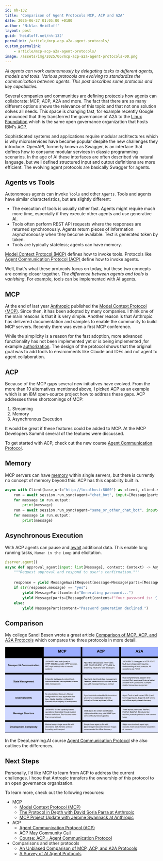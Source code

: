 ```yaml
---
id: nh-132
title: 'Comparison of Agent Protocols MCP, ACP and A2A'
date: 2025-06-27 01:05:00 +0100
author: 'Niklas Heidloff'
layout: post
guid: 'heidloff.net/nh-132'
permalink: /article/mcp-acp-a2a-agent-protocols/
custom_permalink:
    - article/mcp-acp-a2a-agent-protocols/
image: /assets/img/2025/06/mcp-acp-a2a-agent-protocols-00.png
---
```


*AI agents can work autonomously by delegating tasks to different agents, models and tools. Various protocols are evolving to standardize the communication between agents. This post describes some protocols and key capabilities.*

Several companies and communities are defining [protocols](https://arxiv.org/abs/2504.16736) how agents can collaborate: MCP, ACP, A2A and more. The fact that there are so many different options shows the relevance of this topic and that not one solution solves all needs. This space is changing fast, for example recently Google announced that they transferred the governance of A2A to the [Linux Foundation](https://developers.googleblog.com/en/google-cloud-donates-a2a-to-linux-foundation/) which is the same open governance organization that hosts IBM's [ACP](https://www.linuxfoundation.org/press/ai-workflows-get-new-open-source-tools-to-advance-document-intelligence-data-quality-and-decentralized-ai-with-ibms-contribution-of-3-projects-to-linux-fou-1745937200621).

Sophisticated systems and applications require modular architectures which is why microservices have become popular despite the new challenges they introduce. OpenAPI, formerly known as Swagger, is an interface that defines how to consume modular services in classic programming scenarios. In the age of AI these interfaces are often described via natural language, but well defined structured input and output definitions are more efficient. The evolving agent protocols are basically Swagger for agents.

## Agents vs Tools

Autonomous agents can invoke `Tools` and other `Agents`. Tools and agents have similar characteristics, but are slightly different:

* The execution of tools is usually rather fast. Agents might require much more time, especially if they execute other agents and use generative AI.
* Tools often perform REST API requests where the responses are returned synchronously. Agents return pieces of information asynchronously when they become available. Text is generated token by token.
* Tools are typically stateless; agents can have memory.

[Model Context Protocol (MCP)](https://modelcontextprotocol.io/) defines how to invoke tools. Protocols like [Agent Communication Protocol (ACP)](https://agentcommunicationprotocol.dev/) define how to invoke agents.

Well, that's what these protocols focus on today, but these two concepts are coming closer together. *The difference between agents and tools is vanishing*. For example, tools can be implemented with AI agents.

## MCP

At the end of last year [Anthropic](https://www.anthropic.com/company) published the [Model Context Protocol (MCP)](https://modelcontextprotocol.io/). Since then, it has been adopted by many companies. I think one of the main reasons is that it is very simple. Another reason is that Anthropic has delivered documentation and samples to enable the community to build MCP servers. Recently there was even a first MCP conference.

While the simplicity is a reason for the fast adoption, more advanced functionality has not been implemented yet or is being implemented ,for example [authorization](https://modelcontextprotocol.io/specification/2025-06-18/basic/authorization). The design of the protocol shows that the original goal was to add tools to environments like Claude and IDEs and not agent to agent collaboration.

## ACP

Because of the MCP gaps several new initiatives have evolved. From the more than 10 alternatives mentioned above, I picked ACP as an example which is an IBM open-source project how to address these gaps. ACP addresses three shortcomings of MCP:

1. Streaming
2. Memory
3. Asynchronous Execution

It would be great if these features could be added to MCP. At the MCP Developers Summit several of the features were discussed.

To get started with ACP, check out the new course [Agent Communication Protocol](https://www.deeplearning.ai/short-courses/acp-agent-communication-protocol/).

## Memory

MCP servers can have [memory](https://agentcommunicationprotocol.dev/core-concepts/stateful-agents) within single servers, but there is currently no concept of memory beyond this. ACP has this capability built in.

```python
async with Client(base_url="http://localhost:8000") as client, client.session() as session:
    run = await session.run_sync(agent="chat_bot", input=[Message(parts=[MessagePart(content="Hello, my name is Niklas!")])])
    for message in run.output:
        print(message)
    run = await session.run_sync(agent="same_or_other_chat_bot", input=[Message(parts=[MessagePart(content="What's my name again?")])])
    for message in run.output:
        print(message)
```

## Asynchronous Execution

With ACP agents can pause and [await](https://agentcommunicationprotocol.dev/how-to/await-external-response)  additional data. This enable long running tasks, `Human in the Loop` and elicitation.

```python
@server.agent()
async def approval_agent(input: list[Message], context: Context) -> AsyncGenerator:
    """Request approval and respond to user's confirmation."""

    response = yield MessageAwaitRequest(message=Message(parts=[MessagePart(content="I can generate password for you. Do you want me to do that?")]))
    if str(response.message) == "yes":
        yield MessagePart(content="Generating password...")
        yield Message(parts=[MessagePart(content=f"Your password is: {''.join(random.choices(string.ascii_letters, k=10))}")])
    else:
        yield MessagePart(content="Password generation declined.")
```

## Comparison

My college Sandi Besen wrote a great article [Comparison of MCP, ACP, and A2A Protocols](https://medium.com/@sandibesen/an-unbiased-comparison-of-mcp-acp-and-a2a-protocols-0b45923a20f3) which compares the three protocols in more detail.

![image](/assets/img/2025/06/comparison-sandi-besen.jpeg)

In the DeepLearning.AI course [Agent Communication Protocol](https://www.deeplearning.ai/short-courses/acp-agent-communication-protocol/) she also outlines the differences.

## Next Steps

Personally, I'd like MCP to learn from ACP to address the current challenges. I hope that Antropic transfers the ownership of this protocol to an open governance organization.

To learn more, check out the following resources:

* MCP
    * [Model Context Protocol (MCP)](https://modelcontextprotocol.io/)
    * [The Protocol in Depth with David Soria Parra at Anthropic](https://www.youtube.com/watch?v=C_nqAWHsldo)
    * [MCP Project Update with Jerome Swannack at Anthropic](https://www.youtube.com/watch?v=eMKyBHlqAm4)
* ACP
    * [Agent Communication Protocol (ACP)](https://agentcommunicationprotocol.dev/)
    * [ACP May Community Call](https://www.youtube.com/watch?v=pqxr3j8RQ98)
    * [Course: ACP - Agent Communication Protocol](https://www.deeplearning.ai/short-courses/acp-agent-communication-protocol/)
* Comparisons and other protocols
    * [An Unbiased Comparison of MCP, ACP, and A2A Protocols](https://medium.com/@sandibesen/an-unbiased-comparison-of-mcp-acp-and-a2a-protocols-0b45923a20f3)
    * [A Survey of AI Agent Protocols](https://arxiv.org/abs/2504.16736)